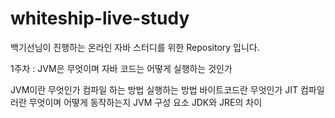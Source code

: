 # whiteship-live-study
백기선님이 진행하는 온라인 자바 스터디를 위한 Repository 입니다. 

1주차 : JVM은 무엇이며 자바 코드는 어떻게 실행하는 것인가

JVM이란 무엇인가
컴파일 하는 방법
실행하는 방법
바이트코드란 무엇인가
JIT 컴파일러란 무엇이며 어떻게 동작하는지
JVM 구성 요소
JDK와 JRE의 차이

